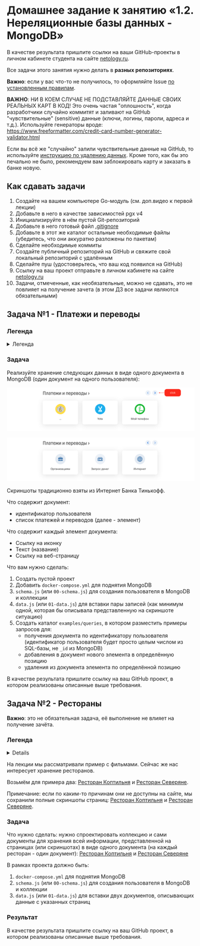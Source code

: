 # Домашнее задание к занятию «1.2. Нереляционные базы данных - MongoDB»

В качестве результата пришлите ссылки на ваши GitHub-проекты в личном кабинете студента на сайте [netology.ru](https://netology.ru).

Все задачи этого занятия нужно делать в **разных репозиториях**.

**Важно**: если у вас что-то не получилось, то оформляйте Issue [по установленным правилам](../report-requirements.md).

**ВАЖНО**: НИ В КОЕМ СЛУЧАЕ НЕ ПОДСТАВЛЯЙТЕ ДАННЫЕ СВОИХ РЕАЛЬНЫХ КАРТ В КОД! Это очень частая "оплошность", когда разработчики случайно коммитят и заливают на GitHub "чувствительные" (sensitive) данные (ключи, логины, пароли, адреса и т.д.). Используйте генераторы вроде: https://www.freeformatter.com/credit-card-number-generator-validator.html

Если вы всё же "случайно" залили чувствительные данные на GitHub, то используйте [инструкцию по удалению данных](https://help.github.com/en/github/authenticating-to-github/removing-sensitive-data-from-a-repository). Кроме того, как бы это печально не было, рекомендуем вам заблокировать карту и заказать в банке новую.

## Как сдавать задачи

1. Создайте на вашем компьютере Go-модуль (см. доп.видео к первой лекции)
1. Добавьте в него в качестве зависимостей pgx v4
1. Инициализируйте в нём пустой Git-репозиторий
1. Добавьте в него готовый файл [.gitignore](../.gitignore)
1. Добавьте в этот же каталог остальные необходимые файлы (убедитесь, что они аккуратно разложены по пакетам)
1. Сделайте необходимые коммиты
1. Создайте публичный репозиторий на GitHub и свяжите свой локальный репозиторий с удалённым
1. Сделайте пуш (удостоверьтесь, что ваш код появился на GitHub)
1. Ссылку на ваш проект отправьте в личном кабинете на сайте [netology.ru](https://netology.ru)
1. Задачи, отмеченные, как необязательные, можно не сдавать, это не повлияет на получение зачета (в этом ДЗ все задачи являются обязательными)

## Задача №1 - Платежи и переводы

### Легенда

<details>
<summary>Легенда</summary>

Достаточно часто банки выносят самые частые платежи и предсказания (будем считать, что это работает Machine Learning) в панель быстрого доступа.

Пример того, как это может выглядеть:

![](pic/payments01.png)

![](pic/payments02.png)

Второй скриншот - это тот же виджет, но "прокрученный" на один экран (выполнен клик на стрелку вправо - см.первый скриншот).

Скриншоты традиционно взяты из Интернет Банка Тинькофф.

Допущения: в рамках данной задачи мы будем считать, что в виджет вынесены именно самые частые операции, подсчитанные на основании статистики, + предсказанные операции (в реальности это может быть не так).

Что здесь интересно:
1. Здесь не только платежи, которые совершал пользователь, но и типовые операции (см. второй скриншот)
1. Чтобы собрать такую статистику, нужно сделать большой агрегирующий запрос

Если с первым пунктом всё ок, то со вторым есть небольшие сложности: если все транзакции пользователей хранятся в одной табличке, то такой запрос будет **очень долгим**. Поэтому обычно эта информация не рассчитывается при каждой загрузке страницы, а сохраняется на какое-то время и пересчитывается исходя из определённых событий (новый месяц, совершённый платёж и т.д.)

В связи с этим было принято решение сделать следующее: вынести хранение этих данных для каждого пользователя в отдельную базу (MongoDB) и там хранить в виде одной сущности (т.е. один пользователь - один документ в коллекции).
</details>

### Задача

Реализуйте хранение следующих данных в виде одного документа в MongoDB (один документ на одного пользователя):

![](pic/payments01.png)

![](pic/payments02.png)

Скриншоты традиционно взяты из Интернет Банка Тинькофф.

Что содержит документ:
* идентификатор пользователя
* список платежей и переводов (далее - элемент)

Что содержит каждый элемент документа:
* Ссылку на иконку
* Текст (название)
* Ссылку на веб-страницу

Что вам нужно сделать:
1. Создать пустой проект
1. Добавить `docker-compose.yml` для поднятия MongoDB
1. `schema.js` (или `00-schema.js`) для создания пользователя в MongoDB и коллекции
1. `data.js` (или `01-data.js`) для вставки пары записей (как минимум одной, которая бы описывала представленную на скриншоте ситуацию)
1. Создать каталог `examples/queries`, в котором разместить примеры запросов для:
    * получения документа по идентификатору пользователя (идентификатор пользователя будет просто целым числом из SQL-базы, не `_id` из MongoDB)
    * добавления в документ нового элемента в определённую позицию
    * удаления из документа элемента по определённой позицию

В качестве результата пришлите ссылку на ваш GitHub проект, в котором реализованы описанные выше требования.

## Задача №2 - Рестораны

**Важно**: это не обязательная задача, её выполнение не влияет на получение зачёта.

### Легенда

<summary>
<details>Легенда</details>

На лекции мы рассматривали пример с фильмами. Сейчас же нас интересует хранение ресторанов.

Возьмём для примера два: [Ресторан Коптильня](https://www.tinkoff.ru/entertainment/moskva/restaurant-100012620/) и [Ресторан Северяне](https://www.tinkoff.ru/entertainment/moskva/restaurant-100000103/).

Примечание: если по каким-то причинам они не доступны на сайте, мы сохранили полные скриншоты страниц: [Ресторан Коптильня](pic/restaurant01.png) и [Ресторан Северяне](pic/restaurant02.png).
</summary>

### Задача

Что нужно сделать: нужно спроектировать коллекцию и сами документы для хранения всей информации, представленной на страницах (или скриншотах) в виде одного документа (на каждый ресторан - один документ): [Ресторан Коптильня](https://www.tinkoff.ru/entertainment/moskva/restaurant-100012620/) и [Ресторан Северяне](https://www.tinkoff.ru/entertainment/moskva/restaurant-100000103/)

В рамках проекта должно быть:
1. `docker-compose.yml` для поднятия MongoDB
1. `schema.js` (или `00-schema.js`) для создания пользователя в MongoDB и коллекции
1. `data.js` (или `01-data.js`) для вставки двух документов, описывающих данные с указанных страниц

### Результат

В качестве результата пришлите ссылку на ваш GitHub проект, в котором реализованы описанные выше требования.
